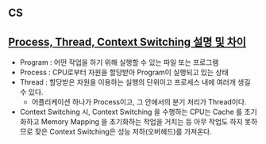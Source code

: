 ## CS
## [Process, Thread, Context Switching 설명 및 차이](https://charlezz.medium.com/process%EC%99%80-thread-%EC%9D%B4%EC%95%BC%EA%B8%B0-5b96d0d43e37)
- Program : 어떤 작업을 하기 위해 실행할 수 있는 파일 또는 프로그램 
- Process : CPU로부터 자원을 할당받아 Program이 실행되고 있는 상태 
- Thread : 할당받은 자원을 이용하는 실행의 단위이고 프로세스 내에 여러개 생길 수 있다. 
  - 어플리케이션 하나가 Process이고, 그 안에서의 분기 처리가 Thread이다.
- Context Switching 시, Context Switching 을 수행하는 CPU는 Cache 를 초기화하고 Memory Mapping 을 초기화하는 작업을 거치는 등 아무 작업도 하지 못하므로 잦은 Context Switching은 성능 저하(오버헤드)를 가져온다.

